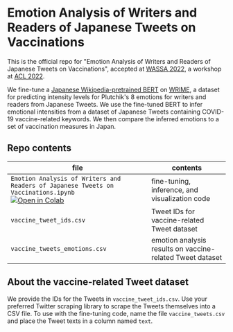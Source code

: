 # Emotion Analysis of Writers and Readers of Japanese Tweets on Vaccinations

This is the official repo for "Emotion Analysis of Writers and Readers of Japanese Tweets on Vaccinations", accepted at [WASSA 2022](https://wassa-workshop.github.io/), a workshop at [ACL 2022](https://www.2022.aclweb.org/).

We fine-tune a [Japanese Wikipedia-pretrained BERT](https://huggingface.co/cl-tohoku/bert-base-japanese-v2) on [WRIME](https://github.com/ids-cv/wrime), a dataset for predicting intensity levels for Plutchik's 8 emotions for writers and readers from Japanese Tweets. We use the fine-tuned BERT to infer emotional intensities from a dataset of Japanese Tweets containing COVID-19 vaccine-related keywords. We then compare the inferred emotions to a set of vaccination measures in Japan.

## Repo contents

| file | contents |
| --- | --- |
| `Emotion Analysis of Writers and Readers of Japanese Tweets on Vaccinations.ipynb`<br>[![Open in Colab](https://colab.research.google.com/assets/colab-badge.svg)](https://colab.research.google.com/github/PatrickJohnRamos/BERT-Japan-vaccination/blob/main/Emotion%20Analysis%20of%20Writers%20and%20Readers%20of%20Japanese%20Tweets%20on%20Vaccinations.ipynb) | fine-tuning, inference, and visualization code|
| `vaccine_tweet_ids.csv` | Tweet IDs for vaccine-related Tweet dataset |
| `vaccine_tweets_emotions.csv` | emotion analysis results on vaccine-related Tweet dataset | 

## About the vaccine-related Tweet dataset

We provide the IDs for the Tweets in `vaccine_tweet_ids.csv`. Use your preferred Twitter scraping library to scrape the Tweets themselves into a CSV file. To use with the fine-tuning code, name the file `vaccine_tweets.csv` and place the Tweet texts in a column named `text`.
